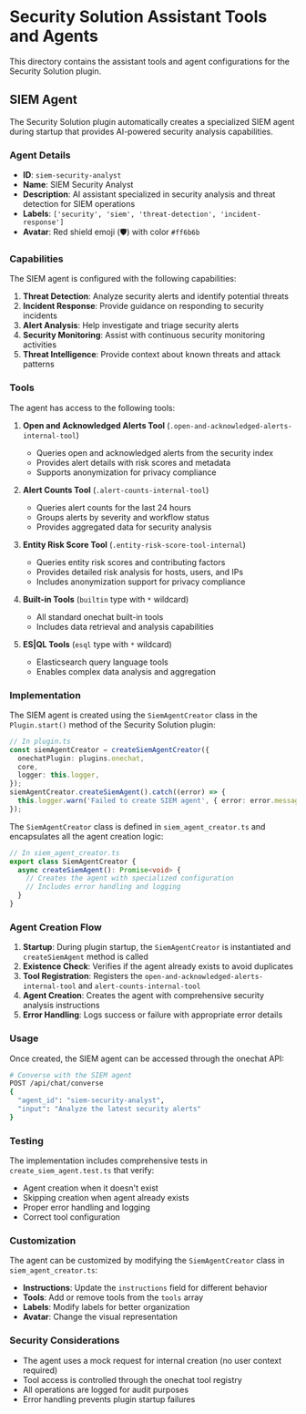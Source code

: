 # Security Solution Assistant Tools and Agents

This directory contains the assistant tools and agent configurations for the Security Solution plugin.

## SIEM Agent

The Security Solution plugin automatically creates a specialized SIEM agent during startup that provides AI-powered security analysis capabilities.

### Agent Details

- **ID**: `siem-security-analyst`
- **Name**: SIEM Security Analyst
- **Description**: AI assistant specialized in security analysis and threat detection for SIEM operations
- **Labels**: `['security', 'siem', 'threat-detection', 'incident-response']`
- **Avatar**: Red shield emoji (🛡️) with color `#ff6b6b`

### Capabilities

The SIEM agent is configured with the following capabilities:

1. **Threat Detection**: Analyze security alerts and identify potential threats
2. **Incident Response**: Provide guidance on responding to security incidents
3. **Alert Analysis**: Help investigate and triage security alerts
4. **Security Monitoring**: Assist with continuous security monitoring activities
5. **Threat Intelligence**: Provide context about known threats and attack patterns

### Tools

The agent has access to the following tools:

1. **Open and Acknowledged Alerts Tool** (`.open-and-acknowledged-alerts-internal-tool`)
   - Queries open and acknowledged alerts from the security index
   - Provides alert details with risk scores and metadata
   - Supports anonymization for privacy compliance

2. **Alert Counts Tool** (`.alert-counts-internal-tool`)
   - Queries alert counts for the last 24 hours
   - Groups alerts by severity and workflow status
   - Provides aggregated data for security analysis

3. **Entity Risk Score Tool** (`.entity-risk-score-tool-internal`)
   - Queries entity risk scores and contributing factors
   - Provides detailed risk analysis for hosts, users, and IPs
   - Includes anonymization support for privacy compliance

4. **Built-in Tools** (`builtin` type with `*` wildcard)
   - All standard onechat built-in tools
   - Includes data retrieval and analysis capabilities

5. **ES|QL Tools** (`esql` type with `*` wildcard)
   - Elasticsearch query language tools
   - Enables complex data analysis and aggregation

### Implementation

The SIEM agent is created using the `SiemAgentCreator` class in the `Plugin.start()` method of the Security Solution plugin:

```typescript
// In plugin.ts
const siemAgentCreator = createSiemAgentCreator({
  onechatPlugin: plugins.onechat,
  core,
  logger: this.logger,
});
siemAgentCreator.createSiemAgent().catch((error) => {
  this.logger.warn('Failed to create SIEM agent', { error: error.message });
});
```

The `SiemAgentCreator` class is defined in `siem_agent_creator.ts` and encapsulates all the agent creation logic:

```typescript
// In siem_agent_creator.ts
export class SiemAgentCreator {
  async createSiemAgent(): Promise<void> {
    // Creates the agent with specialized configuration
    // Includes error handling and logging
  }
}
```

### Agent Creation Flow

1. **Startup**: During plugin startup, the `SiemAgentCreator` is instantiated and `createSiemAgent` method is called
2. **Existence Check**: Verifies if the agent already exists to avoid duplicates
3. **Tool Registration**: Registers the `open-and-acknowledged-alerts-internal-tool` and `alert-counts-internal-tool`
4. **Agent Creation**: Creates the agent with comprehensive security analysis instructions
5. **Error Handling**: Logs success or failure with appropriate error details

### Usage

Once created, the SIEM agent can be accessed through the onechat API:

```bash
# Converse with the SIEM agent
POST /api/chat/converse
{
  "agent_id": "siem-security-analyst",
  "input": "Analyze the latest security alerts"
}
```

### Testing

The implementation includes comprehensive tests in `create_siem_agent.test.ts` that verify:

- Agent creation when it doesn't exist
- Skipping creation when agent already exists
- Proper error handling and logging
- Correct tool configuration

### Customization

The agent can be customized by modifying the `SiemAgentCreator` class in `siem_agent_creator.ts`:

- **Instructions**: Update the `instructions` field for different behavior
- **Tools**: Add or remove tools from the `tools` array
- **Labels**: Modify labels for better organization
- **Avatar**: Change the visual representation

### Security Considerations

- The agent uses a mock request for internal creation (no user context required)
- Tool access is controlled through the onechat tool registry
- All operations are logged for audit purposes
- Error handling prevents plugin startup failures
